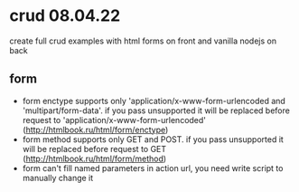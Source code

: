 # crud 08.04.22

create full crud examples with html forms on front and vanilla nodejs on back

## form

- form enctype supports only 'application/x-www-form-urlencoded and 'multipart/form-data'. if you pass unsupported it will be replaced before request to 'application/x-www-form-urlencoded' (http://htmlbook.ru/html/form/enctype)
- form method supports only GET and POST. if you pass unsupported it will be replaced before request to GET (http://htmlbook.ru/html/form/method)
- form can't fill named parameters in action url, you need write script to manually change it
